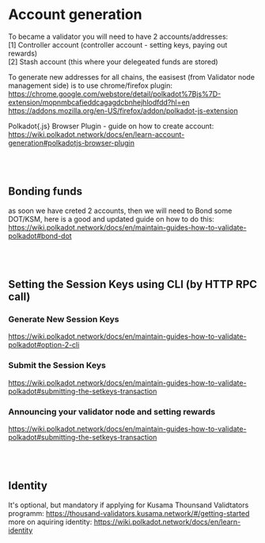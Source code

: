 
# Account generation
To became a validator you will need to have 2 accounts/addresses:  
[1] Controller account (controller account - setting keys, paying out rewards)  
[2] Stash account (this where your delegeated funds are stored)  
  
To generate new addresses for all chains, the easisest (from Validator node management side) is to use chrome/firefox plugin:  
https://chrome.google.com/webstore/detail/polkadot%7Bjs%7D-extension/mopnmbcafieddcagagdcbnhejhlodfdd?hl=en  
https://addons.mozilla.org/en-US/firefox/addon/polkadot-js-extension  
  
Polkadot{.js} Browser Plugin - guide on how to create account: https://wiki.polkadot.network/docs/en/learn-account-generation#polkadotjs-browser-plugin  
  
</br>
</br>

## Bonding funds
as soon we have creted 2 accounts, then we will need to Bond some DOT/KSM, here is a good and updated guide on how to do this: https://wiki.polkadot.network/docs/en/maintain-guides-how-to-validate-polkadot#bond-dot  
   
</br>
</br>
   
   
## Setting the Session Keys using CLI (by HTTP RPC call)  

### Generate New Session Keys
https://wiki.polkadot.network/docs/en/maintain-guides-how-to-validate-polkadot#option-2-cli  
  
### Submit the Session Keys  
https://wiki.polkadot.network/docs/en/maintain-guides-how-to-validate-polkadot#submitting-the-setkeys-transaction
  
### Announcing your validator node and setting rewards 
https://wiki.polkadot.network/docs/en/maintain-guides-how-to-validate-polkadot#submitting-the-setkeys-transaction
  
  
</br>
</br>

## Identity 

It's optional, but mandatory if applying for Kusama Thounsand Validtators programm: https://thousand-validators.kusama.network/#/getting-started  
more on aquiring identity: https://wiki.polkadot.network/docs/en/learn-identity  



